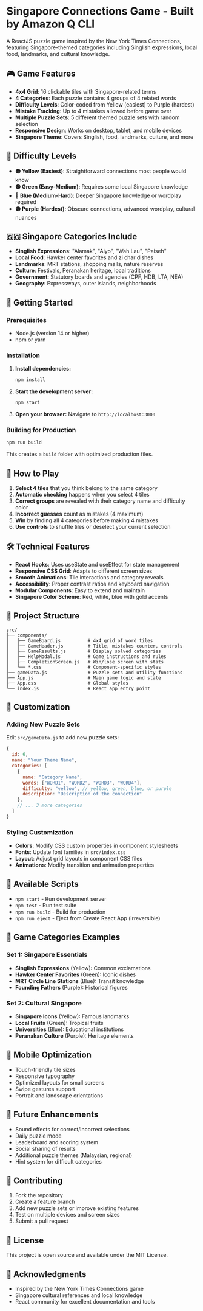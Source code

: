 # Singapore Connections Game - Built by Amazon Q CLI

A ReactJS puzzle game inspired by the New York Times Connections, featuring Singapore-themed categories including Singlish expressions, local food, landmarks, and cultural knowledge.

## 🎮 Game Features

- **4x4 Grid**: 16 clickable tiles with Singapore-related terms
- **4 Categories**: Each puzzle contains 4 groups of 4 related words
- **Difficulty Levels**: Color-coded from Yellow (easiest) to Purple (hardest)
- **Mistake Tracking**: Up to 4 mistakes allowed before game over
- **Multiple Puzzle Sets**: 5 different themed puzzle sets with random selection
- **Responsive Design**: Works on desktop, tablet, and mobile devices
- **Singapore Theme**: Covers Singlish, food, landmarks, culture, and more

## 🌈 Difficulty Levels

- **🟡 Yellow (Easiest)**: Straightforward connections most people would know
- **🟢 Green (Easy-Medium)**: Requires some local Singapore knowledge  
- **🔵 Blue (Medium-Hard)**: Deeper Singapore knowledge or wordplay required
- **🟣 Purple (Hardest)**: Obscure connections, advanced wordplay, cultural nuances

## 🇸🇬 Singapore Categories Include

- **Singlish Expressions**: "Alamak", "Aiyo", "Wah Lau", "Paiseh"
- **Local Food**: Hawker center favorites and zi char dishes
- **Landmarks**: MRT stations, shopping malls, nature reserves
- **Culture**: Festivals, Peranakan heritage, local traditions
- **Government**: Statutory boards and agencies (CPF, HDB, LTA, NEA)
- **Geography**: Expressways, outer islands, neighborhoods

## 🚀 Getting Started

### Prerequisites
- Node.js (version 14 or higher)
- npm or yarn

### Installation

1. **Install dependencies:**
   ```bash
   npm install
   ```

2. **Start the development server:**
   ```bash
   npm start
   ```

3. **Open your browser:**
   Navigate to `http://localhost:3000`

### Building for Production

```bash
npm run build
```

This creates a `build` folder with optimized production files.

## 🎯 How to Play

1. **Select 4 tiles** that you think belong to the same category
2. **Automatic checking** happens when you select 4 tiles
3. **Correct groups** are revealed with their category name and difficulty color
4. **Incorrect guesses** count as mistakes (4 maximum)
5. **Win** by finding all 4 categories before making 4 mistakes
6. **Use controls** to shuffle tiles or deselect your current selection

## 🛠️ Technical Features

- **React Hooks**: Uses useState and useEffect for state management
- **Responsive CSS Grid**: Adapts to different screen sizes
- **Smooth Animations**: Tile interactions and category reveals
- **Accessibility**: Proper contrast ratios and keyboard navigation
- **Modular Components**: Easy to extend and maintain
- **Singapore Color Scheme**: Red, white, blue with gold accents

## 📁 Project Structure

```
src/
├── components/
│   ├── GameBoard.js          # 4x4 grid of word tiles
│   ├── GameHeader.js         # Title, mistakes counter, controls
│   ├── GameResults.js        # Display solved categories
│   ├── HelpModal.js          # Game instructions and rules
│   ├── CompletionScreen.js   # Win/lose screen with stats
│   └── *.css                 # Component-specific styles
├── gameData.js               # Puzzle sets and utility functions
├── App.js                    # Main game logic and state
├── App.css                   # Global styles
└── index.js                  # React app entry point
```

## 🎨 Customization

### Adding New Puzzle Sets

Edit `src/gameData.js` to add new puzzle sets:

```javascript
{
  id: 6,
  name: "Your Theme Name",
  categories: [
    {
      name: "Category Name",
      words: ["WORD1", "WORD2", "WORD3", "WORD4"],
      difficulty: "yellow", // yellow, green, blue, or purple
      description: "Description of the connection"
    },
    // ... 3 more categories
  ]
}
```

### Styling Customization

- **Colors**: Modify CSS custom properties in component stylesheets
- **Fonts**: Update font families in `src/index.css`
- **Layout**: Adjust grid layouts in component CSS files
- **Animations**: Modify transition and animation properties

## 🔧 Available Scripts

- `npm start` - Run development server
- `npm test` - Run test suite
- `npm run build` - Build for production
- `npm run eject` - Eject from Create React App (irreversible)

## 🌟 Game Categories Examples

### Set 1: Singapore Essentials
- **Singlish Expressions** (Yellow): Common exclamations
- **Hawker Center Favorites** (Green): Iconic dishes
- **MRT Circle Line Stations** (Blue): Transit knowledge
- **Founding Fathers** (Purple): Historical figures

### Set 2: Cultural Singapore  
- **Singapore Icons** (Yellow): Famous landmarks
- **Local Fruits** (Green): Tropical fruits
- **Universities** (Blue): Educational institutions
- **Peranakan Culture** (Purple): Heritage elements

## 📱 Mobile Optimization

- Touch-friendly tile sizes
- Responsive typography
- Optimized layouts for small screens
- Swipe gestures support
- Portrait and landscape orientations

## 🎯 Future Enhancements

- Sound effects for correct/incorrect selections
- Daily puzzle mode
- Leaderboard and scoring system
- Social sharing of results
- Additional puzzle themes (Malaysian, regional)
- Hint system for difficult categories

## 🤝 Contributing

1. Fork the repository
2. Create a feature branch
3. Add new puzzle sets or improve existing features
4. Test on multiple devices and screen sizes
5. Submit a pull request

## 📄 License

This project is open source and available under the MIT License.

## 🙏 Acknowledgments

- Inspired by the New York Times Connections game
- Singapore cultural references and local knowledge
- React community for excellent documentation and tools

